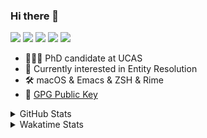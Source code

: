 ### Hi there 👋

[![](https://img.shields.io/badge/-Email-325180?logo=maildotru&logoColor=white&style=flat-square)](mailto:hi@wang.tianshu.me)
[![](https://img.shields.io/badge/-GitHub-black?logo=GitHub&style=flat-square)](https://github.com/tshu-w)
[![](https://img.shields.io/badge/-Telegram-26a5e4?labelColor=fafafa&logo=telegram&style=flat-square)](https://t.me/tshu_w) 
[![](https://img.shields.io/badge/-Twitter-1da1f2?logo=Twitter&logoColor=white&style=flat-square)](https://twitter.com/tshu_w)
[![](https://komarev.com/ghpvc/?username=tshu-w&color=blueviolet&style=flat-square)]()



- 🧑🏻‍🎓 PhD candidate at UCAS
- 🔭 Currently interested in Entity Resolution
- 🛠 macOS & Emacs & ZSH & Rime
- 🔑 [GPG Public Key](https://github.com/tshu-w/dotfiles/blob/main/config/gnupg/public.asc)

<details>

<summary>GitHub Stats</summary>

![Tianshu's GitHub stats](https://github-readme-stats.vercel.app/api?username=tshu-w&show_icons=true&theme=buefy&count_private=true)
  
</details>


<details>
  <summary>Wakatime Stats</summary>

  Currently, files accessed by tramp cannot be tracked by wakatime, see https://github.com/wakatime/wakatime-mode/issues/27
  <br>
  
<!--START_SECTION:waka-->
![Code Time](http://img.shields.io/badge/Code%20Time-6%2C417%20hrs%2036%20mins-blue)

**I'm a Night 🦉** 

```text
🌞 Morning                260 commits         ██░░░░░░░░░░░░░░░░░░░░░░░   09.98 % 
🌆 Daytime                953 commits         █████████░░░░░░░░░░░░░░░░   36.58 % 
🌃 Evening                1122 commits        ███████████░░░░░░░░░░░░░░   43.07 % 
🌙 Night                  270 commits         ███░░░░░░░░░░░░░░░░░░░░░░   10.36 % 
```
📅 **I'm Most Productive on Tuesday** 

```text
Monday                   445 commits         ████░░░░░░░░░░░░░░░░░░░░░   17.08 % 
Tuesday                  682 commits         ███████░░░░░░░░░░░░░░░░░░   26.18 % 
Wednesday                355 commits         ███░░░░░░░░░░░░░░░░░░░░░░   13.63 % 
Thursday                 179 commits         ██░░░░░░░░░░░░░░░░░░░░░░░   06.87 % 
Friday                   464 commits         ████░░░░░░░░░░░░░░░░░░░░░   17.81 % 
Saturday                 323 commits         ███░░░░░░░░░░░░░░░░░░░░░░   12.40 % 
Sunday                   157 commits         ██░░░░░░░░░░░░░░░░░░░░░░░   06.03 % 
```


📊 **This Week I Spent My Time On** 

```text
💬 Programming Languages: 
sh                       14 hrs 17 mins      █████████████████████████   100.00 % 

🔥 Editors: 
Zsh                      14 hrs 17 mins      █████████████████████████   100.00 % 

🐱‍💻 Projects: 
uniblocker               5 hrs 56 mins       ██████████░░░░░░░░░░░░░░░   41.53 % 
lit-arkent               4 hrs 8 mins        ███████░░░░░░░░░░░░░░░░░░   29.01 % 
Terminal                 3 hrs 28 mins       ██████░░░░░░░░░░░░░░░░░░░   24.27 % 
lightning-template       19 mins             █░░░░░░░░░░░░░░░░░░░░░░░░   02.26 % 
Homebrew                 11 mins             ░░░░░░░░░░░░░░░░░░░░░░░░░   01.36 % 

💻 Operating System: 
Linux                    11 hrs 1 min        ███████████████████░░░░░░   77.19 % 
Mac                      3 hrs 15 mins       ██████░░░░░░░░░░░░░░░░░░░   22.81 % 
```

**I Mostly Code in Python** 

```text
Python                   19 repos            █████████░░░░░░░░░░░░░░░░   36.54 % 
Emacs Lisp               10 repos            █████░░░░░░░░░░░░░░░░░░░░   19.23 % 
Ruby                     3 repos             █░░░░░░░░░░░░░░░░░░░░░░░░   05.77 % 
Jupyter Notebook         2 repos             █░░░░░░░░░░░░░░░░░░░░░░░░   03.85 % 
Lua                      1 repo              ░░░░░░░░░░░░░░░░░░░░░░░░░   01.92 % 
```




 Last Updated on 29/04/2023 08:13:33 UTC
<!--END_SECTION:waka-->
</details>
